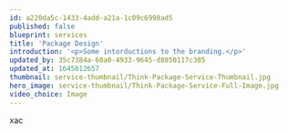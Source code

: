 ```yaml
---
id: a220da5c-1433-4add-a21a-1c09c6998ad5
published: false
blueprint: services
title: 'Package Design'
introduction: '<p>Some intorductions to the branding.</p>'
updated_by: 35c7384a-60a0-4933-9645-d8850117c385
updated_at: 1645012657
thumbnail: service-thumbnail/Think-Package-Service-Thumbnail.jpg
hero_image: service-thumbnail/Think-Package-Service-Full-Image.jpg
video_choice: Image
---
```

xac